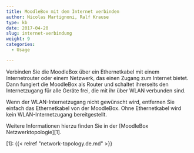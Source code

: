 ```yaml
---
title: MoodleBox mit dem Internet verbinden
author: Nicolas Martignoni, Ralf Krause
type: kb
date: 2017-04-20
slug: internet-verbindung
weight: 9
categories:
  - Usage

---
```

Verbinden Sie die MoodleBox über ein Ethernetkabel mit einem Internetrouter oder einem Netzwerk, das einen Zugang zum Internet bietet. Dann fungiert die MoodleBox als Router und schaltet ihrerseits den Internetzugang für alle Geräte frei, die mit ihr über WLAN verbunden sind.

Wenn der WLAN-Internetzugang nicht gewünscht wird, entfernen Sie einfach das Ethernetkabel von der MoodleBox. Ohne Ethernetkabel wird kein WLAN-Internetzugang bereitgestellt.

Weitere Informationen hierzu finden Sie in der [MoodleBox Netzwerktopologie][1].

 [1]: {{< relref "network-topology.de.md" >}}
